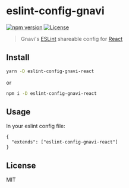 # eslint-config-gnavi

[![npm version](http://img.shields.io/npm/v/eslint-config-gnavi.svg?style=flat-square)](https://www.npmjs.com/package/eslint-config-gnavi)
[![License](http://img.shields.io/npm/l/eslint-config-gnavi.svg?style=flat-square)](https://github.com/gurunavi-creators/eslint-config-gnavi)

> Gnavi's [ESLint](http://eslint.org/) shareable config for [React](https://reactjs.org/)

## Install

```sh
yarn -D eslint-config-gnavi-react
```

or

```sh
npm i -D eslint-config-gnavi-react
```

## Usage

In your eslint config file:

```
{
  "extends": ["eslint-config-gnavi-react"]
}
```

## License

MIT
